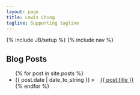 ```yaml
---
layout: page
title: Lewis Chung
tagline: Supporting tagline
---
```

{% include JB/setup %}
{% include nav %}

<h2>Blog Posts</h2>
<ul class="posts">
  {% for post in site.posts %}
    <li><span>{{ post.date | date_to_string }}</span> &raquo;&nbsp;&nbsp;&nbsp; <a href="{{ BASE_PATH }}{{ post.url }}" class="tk-museo-sans">{{ post.title }}</a></li>
  {% endfor %}
</ul>




